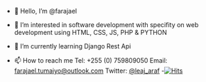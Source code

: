 - 👋 Hello, I’m @farajael
- 👀 I’m interested in software development with specifity on web development using HTML, CSS, JS, PHP & PYTHON
- 🌱 I’m currently learning Django Rest Api

- 📫 How to reach me 
  Tel: +255 (0) 759809050
  Email: [farajael.tumaiyo@outlook.com](mailto:farajael.tumaiyo@outlook.com)
  Twitter: [@leaj_araf](twitter.com/leaj_araf)
-[![Hits](https://hits.seeyoufarm.com/api/count/incr/badge.svg?url=https%3A%2F%2Fgithub.com%2Ffarajael&count_bg=%2379C83D&title_bg=%23555555&icon=&icon_color=%23E7E7E7&title=hits&edge_flat=false)](https://hits.seeyoufarm.com)


